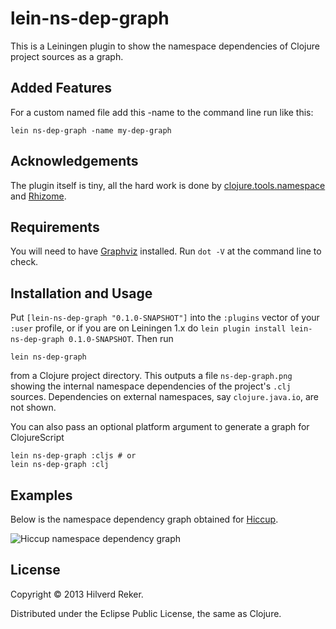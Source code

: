 # lein-ns-dep-graph

This is a Leiningen plugin to show the namespace dependencies of Clojure project
sources as a graph.

## Added Features

For a custom named file add this -name <file-name-without-extension> to the command line run like this:

    lein ns-dep-graph -name my-dep-graph

## Acknowledgements

The plugin itself is tiny, all the hard work is done by
[clojure.tools.namespace](https://github.com/clojure/tools.namespace) and
[Rhizome](https://github.com/ztellman/rhizome).

## Requirements

You will need to have [Graphviz](http://www.graphviz.org/) installed. Run `dot
-V` at the command line to check.

## Installation and Usage

Put `[lein-ns-dep-graph "0.1.0-SNAPSHOT"]` into the `:plugins` vector of your
`:user` profile, or if you are on Leiningen 1.x do `lein plugin install
lein-ns-dep-graph 0.1.0-SNAPSHOT`. Then run

    lein ns-dep-graph

from a Clojure project directory. This outputs a file `ns-dep-graph.png` showing
the internal namespace dependencies of the project's `.clj` sources.
Dependencies on external namespaces, say `clojure.java.io`, are not shown.

You can also pass an optional platform argument to generate a graph for ClojureScript

    lein ns-dep-graph :cljs # or
    lein ns-dep-graph :clj

## Examples

Below is the namespace dependency graph obtained for
[Hiccup](https://github.com/weavejester/hiccup).

![Hiccup namespace dependency graph](http://hilverd.github.com/lein-ns-dep-graph/img/hiccup.png)

## License

Copyright © 2013 Hilverd Reker.

Distributed under the Eclipse Public License, the same as Clojure.
